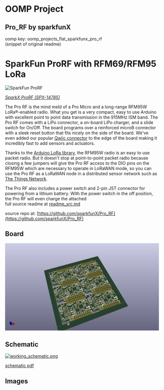 # OOMP Project  
## Pro_RF  by sparkfunX  
  
oomp key: oomp_projects_flat_sparkfunx_pro_rf  
(snippet of original readme)  
  
SparkFun ProRF with RFM69/RFM95 LoRa  
========================================  
  
![SparkFun ProRF](https://cdn.sparkfun.com//assets/parts/1/2/9/9/3/14757-SparkX_Pro_RF_-_RFM69_915MHz-01.jpg)  
  
[*SparkX ProRF (SPX-14785)*](https://www.sparkfun.com/products/14785)  
  
The Pro RF is the mind meld of a Pro Micro and a long-range RFM95W LoRa®-enabled radio. What you get is a very compact, easy to use Arduino with excellent point to point data transmission in the 915MHz ISM band. The Pro RF comes with a LiPo connector, a on-board LiPo charger, and a slide switch for On/Off. The board programs over a reinforced microB connector with a sleek reset button that fits nicely on the side of the board. We've even added our popular [Qwiic connector](https://www.sparkfun.com/qwiic) to the edge of the board making it incredibly fast to add sensors and actuators.  
  
Thanks to the [Arduino LoRa library](https://github.com/sandeepmistry/arduino-LoRa), the RFM95W radio is an easy to use packet radio. But it doesn't stop at point-to-point packet radio because closing a few jumpers will give the Pro RF access to the DIO pins on the RFM95W which are necessary to operate in LoRaWAN mode, so you can use the Pro RF as a LoRaWAN node in a distributed sensor network such as [The Things Network](https://www.thethingsnetwork.org/).  
  
The Pro RF also includes a power switch and 2-pin JST connector for powering from a lithium battery. With the power switch in the off position, the Pro RF will even charge the attached  
  full source readme at [readme_src.md](readme_src.md)  
  
source repo at: [https://github.com/sparkfunX/Pro_RF](https://github.com/sparkfunX/Pro_RF)  
## Board  
  
[![working_3d.png](working_3d_600.png)](working_3d.png)  
## Schematic  
  
[![working_schematic.png](working_schematic_600.png)](working_schematic.png)  
  
[schematic pdf](working_schematic.pdf)  
## Images  
